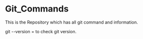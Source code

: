 # Git_Commands
This is the Repository which has all git command and information.

git --version = to check git version.
